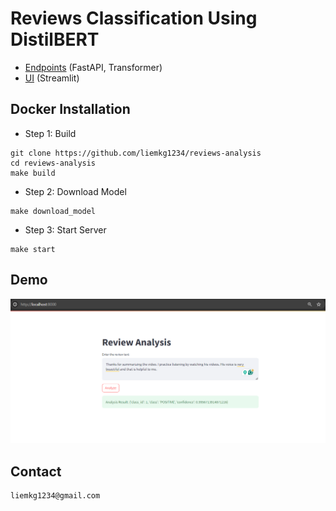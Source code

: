 # Reviews Classification Using DistilBERT
- [Endpoints](http://localhost:8118/docs) (FastAPI, Transformer)
- [UI](http://localhost:8000) (Streamlit)

## Docker Installation

- Step 1: Build
```# command
git clone https://github.com/liemkg1234/reviews-analysis
cd reviews-analysis
make build
```

- Step 2: Download Model
```
make download_model
```

- Step 3: Start Server
```
make start
```

## Demo
![Demo](/reports/demo.png "Demo")

## Contact
```
liemkg1234@gmail.com
```